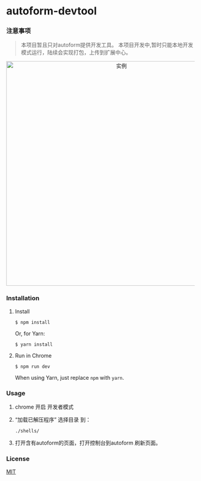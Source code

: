 # autoform-devtool

### 注意事项

> 本项目暂且只对autoform提供开发工具。
> 本项目开发中,暂时只能本地开发模式运行，陆续会实现打包，上传到扩展中心。


<p align="center"><img width="600px" src="http://owzieh3tb.bkt.clouddn.com/autoformdevtool.jpeg" alt="实例"></p>



### Installation

 1. Install 

	~~~~
	$ npm install 
	~~~~

	Or, for Yarn:

	~~~~
	$ yarn install
	~~~~

 2. Run in Chrome

	~~~~
	$ npm run dev
	~~~~

	When using Yarn, just replace `npm` with `yarn`.

### Usage

 1. chrome 开启 开发者模式 

 2. “加载已解压程序” 选择目录 到：

	~~~~
	./shells/
	~~~~
 3. 打开含有autoform的页面，打开控制台到autoform 刷新页面。


### License

[MIT](http://opensource.org/licenses/MIT)
